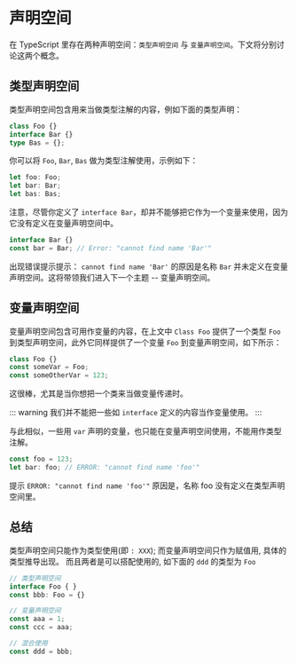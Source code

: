 # 声明空间

在 TypeScript 里存在两种声明空间：`类型声明空间` 与 `变量声明空间`。下文将分别讨论这两个概念。

## 类型声明空间

类型声明空间包含用来当做类型注解的内容，例如下面的类型声明：

```ts
class Foo {}
interface Bar {}
type Bas = {};
```

你可以将 `Foo`, `Bar`, `Bas` 做为类型注解使用，示例如下：

```ts
let foo: Foo;
let bar: Bar;
let bas: Bas;
```

注意，尽管你定义了 `interface Bar`，却并不能够把它作为一个变量来使用，因为它没有定义在变量声明空间中。

```ts
interface Bar {}
const bar = Bar; // Error: "cannot find name 'Bar'"
```

出现错误提示提示： `cannot find name 'Bar'` 的原因是名称 `Bar` 并未定义在变量声明空间。这将带领我们进入下一个主题 -- 变量声明空间。

## 变量声明空间

变量声明空间包含可用作变量的内容，在上文中 `Class Foo` 提供了一个类型 `Foo` 到类型声明空间，此外它同样提供了一个变量 `Foo` 到变量声明空间，如下所示：

```ts
class Foo {}
const someVar = Foo;
const someOtherVar = 123;
```

这很棒，尤其是当你想把一个类来当做变量传递时。

::: warning
我们并不能把一些如 `interface` 定义的内容当作变量使用。
:::

与此相似，一些用 `var` 声明的变量，也只能在变量声明空间使用，不能用作类型注解。

```js
const foo = 123;
let bar: foo; // ERROR: "cannot find name 'foo'"
```

提示 `ERROR: "cannot find name 'foo'"` 原因是，名称 foo 没有定义在类型声明空间里。

## 总结

类型声明空间只能作为类型使用(即 `: XXX`); 而变量声明空间只作为赋值用, 具体的类型推导出现。
而且两者是可以搭配使用的, 如下面的 `ddd` 的类型为 `Foo`

```ts
// 类型声明空间
interface Foo { }
const bbb: Foo = {}

// 变量声明空间
const aaa = 1;
const ccc = aaa;

// 混合使用
const ddd = bbb;
```